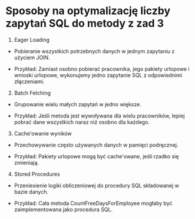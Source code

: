 # Sposoby na optymalizację liczby zapytań SQL do metody z zad 3

1. Eager Loading

- Pobieranie wszystkich potrzebnych danych w jednym zapytaniu z użyciem JOIN.

- Przykład: Zamiast osobno pobierać pracownika, jego pakiety urlopowe i wnioski urlopowe, wykonujemy jedno zapytanie SQL z odpowiednimi złączeniami.

2. Batch Fetching

- Grupowanie wielu małych zapytań w jedno większe.

- Przykład: Jeśli metoda jest wywoływana dla wielu pracowników, lepiej pobrać dane wszystkich naraz niż osobno dla każdego.

3. Cache'owanie wyników

- Przechowywanie często używanych danych w pamięci podręcznej.

- Przykład: Pakiety urlopowe mogą być cache'owane, jeśli rzadko się zmieniają.

4. Stored Procedures

- Przeniesienie logiki obliczeniowej do procedury SQL składowanej w bazie danych.

- Przykład: Cała metoda CountFreeDaysForEmployee mogłaby być zaimplementowana jako procedura SQL.
